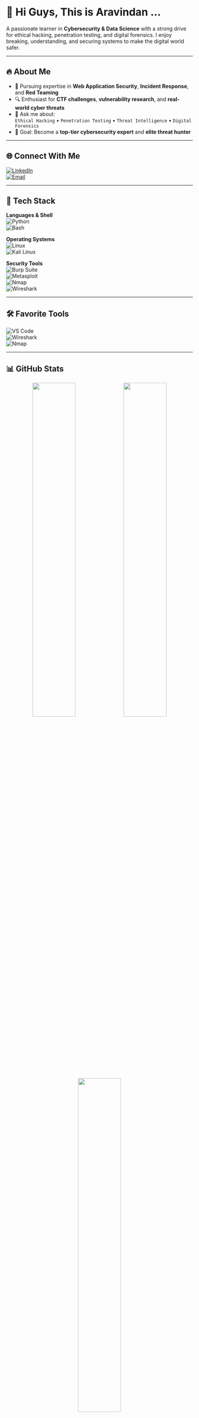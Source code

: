 # 👋 Hi Guys, This is Aravindan ...

A passionate learner in **Cybersecurity & Data Science** with a strong drive for ethical hacking, penetration testing, and digital forensics. I enjoy breaking, understanding, and securing systems to make the digital world safer.

---

## 🔥 About Me

- 🚀 Pursuing expertise in **Web Application Security**, **Incident Response**, and **Red Teaming**
- 🔍 Enthusiast for **CTF challenges**, **vulnerability research**, and **real-world cyber threats**
- 💬 Ask me about:  
  `Ethical Hacking` • `Penetration Testing` • `Threat Intelligence` • `Digital Forensics`
- 🎯 Goal: Become a **top-tier cybersecurity expert** and **elite threat hunter**

---

## 🌐 Connect With Me

[![LinkedIn](https://img.shields.io/badge/LinkedIn-%230077B5.svg?style=for-the-badge&logo=linkedin&logoColor=black&labelColor=BF0505)](https://linkedin.com/in/arav1nd4n)  
[![Email](https://img.shields.io/badge/Email-%23D14836.svg?style=for-the-badge&logo=gmail&logoColor=black&labelColor=BF0505)](mailto:your_email@gmail.com)

---

## 🧠 Tech Stack

**Languages & Shell**  
![Python](https://img.shields.io/badge/Python-3670A0?style=for-the-badge&logo=python&logoColor=black&labelColor=BF0505)  
![Bash](https://img.shields.io/badge/Bash-4EAA25?style=for-the-badge&logo=gnubash&logoColor=black&labelColor=BF0505)

**Operating Systems**  
![Linux](https://img.shields.io/badge/Linux-000000?style=for-the-badge&logo=linux&logoColor=black&labelColor=BF0505)  
![Kali Linux](https://img.shields.io/badge/Kali_Linux-557C94?style=for-the-badge&logo=kalilinux&logoColor=black&labelColor=BF0505)

**Security Tools**  
![Burp Suite](https://img.shields.io/badge/Burp_Suite-FF5722?style=for-the-badge&logo=burpsuite&logoColor=black&labelColor=BF0505)  
![Metasploit](https://img.shields.io/badge/Metasploit-4B4B4B?style=for-the-badge&logo=metasploit&logoColor=black&labelColor=BF0505)  
![Nmap](https://img.shields.io/badge/Nmap-000000?style=for-the-badge&logo=nmap&logoColor=black&labelColor=BF0505)  
![Wireshark](https://img.shields.io/badge/Wireshark-1679A7?style=for-the-badge&logo=wireshark&logoColor=black&labelColor=BF0505)

---

## 🛠️ Favorite Tools

![VS Code](https://img.shields.io/badge/VS_Code-007ACC?style=for-the-badge&logo=visualstudiocode&logoColor=black&labelColor=BF0505)  
![Wireshark](https://img.shields.io/badge/Wireshark-1679A7?style=for-the-badge&logo=wireshark&logoColor=black&labelColor=BF0505)  
![Nmap](https://img.shields.io/badge/Nmap-000000?style=for-the-badge&logo=nmap&logoColor=black&labelColor=BF0505)

---

## 📊 GitHub Stats

<p align="center">
  <img src="https://github-readme-stats.vercel.app/api?username=arav1nd4n&show_icons=true&theme=tokyonight&hide_border=false" width="48%" />
  <img src="https://github-readme-streak-stats.herokuapp.com/?user=arav1nd4n&theme=tokyonight&hide_border=false" width="48%" />
  <br />
  <img src="https://github-readme-stats.vercel.app/api/top-langs/?username=arav1nd4n&theme=tokyonight&hide_border=false&layout=compact" width="48%" />
</p>

---

## 🏆 GitHub Achievements

<p align="center">
  <img src="https://github-profile-trophy.vercel.app/?username=arav1nd4n&theme=tokyonight&no-frame=false&no-bg=false&margin-w=4" />
</p>

---

## 📖 Latest Blog Posts

<!-- BLOG-POST-LIST:START -->
- [Top 10 Cyber Threats of 2025](https://medium.com/@arav1nd4n)
- [Why Red Teaming is Critical for Organizations](https://medium.com/@arav1nd4n)
- [Mastering Ethical Hacking: A Beginner's Guide](https://medium.com/@arav1nd4n)
<!-- BLOG-POST-LIST:END -->

---

## 🔝 Most Contributed Repositories

<p align="center">
  <img src="https://github-contributor-stats.vercel.app/api?username=arav1nd4n&limit=5&theme=tokyonight&combine_all_yearly_contributions=true" />
</p>

---

<p align="center">
  💻 <strong>Keep Hacking, Stay Ethical!</strong> 🔥
</p>
